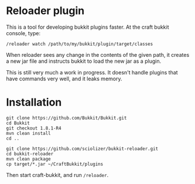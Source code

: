 Reloader plugin
===============

This is a tool for developing bukkit plugins faster. At the craft bukkit console, type:

    /reloader watch /path/to/my/bukkit/plugin/target/classes

When reloader sees any change in the contents of the given path, it creates a new jar file and instructs bukkit
to load the new jar as a plugin.

This is still very much a work in progress. It doesn't handle plugins that have commands very well, and it
leaks memory.

Installation
============

```
git clone https://github.com/Bukkit/Bukkit.git
cd Bukkit
git checkout 1.8.1-R4
mvn clean install
cd ..

git clone https://github.com/sciolizer/bukkit-reloader.git
cd bukkit-reloader
mvn clean package
cp target/*.jar ~/CraftBukkit/plugins
```

Then start craft-bukkit, and run `/reloader`.
